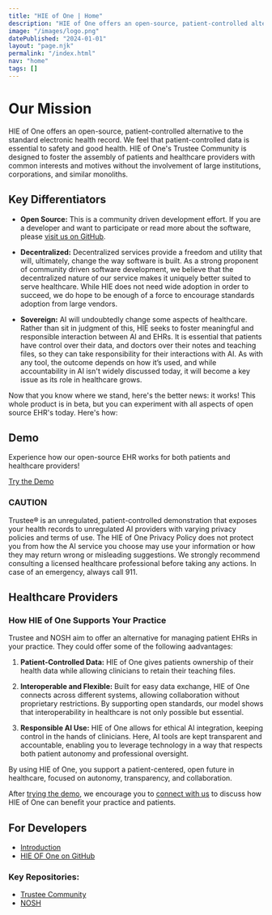 ```yaml
---
title: "HIE of One | Home"
description: "HIE of One offers an open-source, patient-controlled alternative to the standard electronic health record."
image: "/images/logo.png"
datePublished: "2024-01-01"
layout: "page.njk"
permalink: "/index.html"
nav: "home"
tags: []
---
```


# Our Mission

HIE of One offers an open-source, patient-controlled alternative to the standard electronic health record. We feel that patient-controlled data is essential to safety and good health. HIE of One's Trustee Community is designed to foster the assembly of patients and healthcare providers with common interests and motives without the involvement of large institutions, corporations, and similar monoliths.

## Key Differentiators

- **Open Source:** This is a community driven development effort. If you are a developer and want to participate or read more about the software, please [visit us on GitHub](https://github.com/HIEofOne).

- **Decentralized:** Decentralized services provide a freedom and utility that will, ultimately, change the way software is built. As a strong proponent of community driven software development, we believe that the decentralized nature of our service makes it uniquely better suited to serve healthcare. While HIE does not need wide adoption in order to succeed, we do hope to be enough of a force to encourage standards adoption from large vendors.

- **Sovereign:** AI will undoubtedly change some aspects of healthcare. Rather than sit in judgment of this, HIE seeks to foster meaningful and responsible interaction between AI and EHRs. It is essential that patients have control over their data, and doctors over their notes and teaching files, so they can take responsibility for their interactions with AI. As with any tool, the outcome depends on how it’s used, and while accountability in AI isn't widely discussed today, it will become a key issue as its role in healthcare grows.

Now that you know where we stand, here's the better news: it works! This whole product is in beta, but you can experiment with all aspects of open source EHR's today. Here's how:

## Demo

Experience how our open-source EHR works for both patients and healthcare providers!

[Try the Demo](/demo/)

<div class="warning-home">

### CAUTION

Trustee® is an unregulated, patient-controlled demonstration that exposes your health records to unregulated AI providers with varying privacy policies and terms of use. The HIE of One Privacy Policy does not protect you from how the AI service you choose may use your information or how they may return wrong or misleading suggestions. We strongly recommend consulting a licensed healthcare professional before taking any actions. In case of an emergency, always call 911.

</div>

## Healthcare Providers

### How HIE of One Supports Your Practice

Trustee and NOSH aim to offer an alternative for managing patient EHRs in your practice. They could offer some of the following aadvantages:

1. **Patient-Controlled Data:** HIE of One gives patients ownership of their health data while allowing clinicians to retain their teaching files.

2. **Interoperable and Flexible:** Built for easy data exchange, HIE of One connects across different systems, allowing collaboration without proprietary restrictions. By supporting open standards, our model shows that interoperability in healthcare is not only possible but essential.

3. **Responsible AI Use:** HIE of One allows for ethical AI integration, keeping control in the hands of clinicians. Here, AI tools are kept transparent and accountable, enabling you to leverage technology in a way that respects both patient autonomy and professional oversight.

By using HIE of One, you support a patient-centered, open future in healthcare, focused on autonomy, transparency, and collaboration.

After [trying the demo](/demo/), we encourage you to [connect with us](mailto:hieofone.org) to discuss how HIE of One can benefit your practice and patients.

## For Developers

- [Introduction](/developers/)
- [HIE OF One on GitHub](https://github.com/HIEofOne)

### Key Repositories:

- [Trustee Community](https://github.com/HIEofOne/Trustee-Community)
- [NOSH](https://github.com/shihjay2/nosh3)
